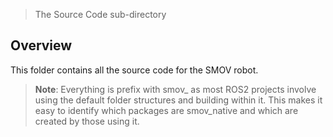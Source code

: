> The Source Code sub-directory

## Overview

This folder contains all the source code for the SMOV robot.

> **Note**: Everything is prefix with smov_ as most ROS2 projects involve using the default folder structures and building within it. This makes it easy to identify which packages are smov_native and which are created by those using it.
